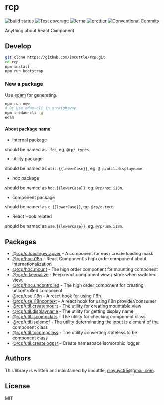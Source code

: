 # rcp

[![build status](https://img.shields.io/travis/imcuttle/rcp/master.svg?style=flat-square)](https://travis-ci.org/imcuttle/rcp)
[![Test coverage](https://img.shields.io/codecov/c/github/imcuttle/rcp.svg?style=flat-square)](https://codecov.io/github/imcuttle/rcp?branch=master)
[![lerna](https://img.shields.io/badge/maintained%20with-lerna-cc00ff.svg)](https://lernajs.io/)
[![prettier](https://img.shields.io/badge/code_style-prettier-ff69b4.svg?style=flat-square)](https://prettier.io/)
[![Conventional Commits](https://img.shields.io/badge/Conventional%20Commits-1.0.0-yellow.svg)](https://conventionalcommits.org)

Anything about React Component

## Develop

```bash
git clone https://github.com/imcuttle/rcp.git
cd rcp
npm install
npm run bootstrap
```

### New a package

Use [edam](https://github.com/imcuttle/edam) for generating.

```bash
npm run new
# Or use edam-cli in straightway
npm i edam-cli -g
edam
```

#### About package name

- internal package

should be named as `_foo`, eg. `@rp/_types`.

- utility package

should be named as `util.{{lowerCase}}`, eg. `@rp/util.displayname`.

- hoc package

should be named as `hoc.{{lowerCase}}`, eg. `@rp/hoc.i18n`.

- component package

should be named as `c.{{lowerCase}}`, eg. `@rp/c.text`.

- React Hook related

should be named as `use.{{lowerCase}}`, eg. `@rp/use.i18n`.

## Packages

- [@rcp/c.loadingwrapper](packages/c.loadingwrapper) - A component for easy create loading mask  
- [@rcp/hoc.i18n](packages/hoc.i18n) - React Component's high order component about internationalization  
- [@rcp/hoc.mount](packages/hoc.mount) - The high order component for mounting component  
- [@rcp/c.keepalive](packages/c.keepalive) - Keep react component view / store when switched view.  
- [@rcp/hoc.uncontrolled](packages/hoc.uncontrolled) - The high order component for creating uncontrolled component  
- [@rcp/use.i18n](packages/use.i18n) - A react hook for using i18n  
- [@rcp/use.i18ncontext](packages/use.i18ncontext) - A react hook for using i18n provider/consumer  
- [@rcp/util.createmount](packages/util.createmount) - The utility for creating mountable view  
- [@rcp/util.displayname](packages/util.displayname) - The utility for getting display name  
- [@rcp/util.iscompclass](packages/util.iscompclass) - The utility for checking component class  
- [@rcp/util.iselemof](packages/util.iselemof) - The utility determinating the input is element of the component class  
- [@rcp/util.tocompclass](packages/util.tocompclass) - The utility converting stateless to be component class  
- [@rcp/util.createlogger](packages/util.createlogger) - Create namespace isomorphic logger  


## Authors

This library is written and maintained by imcuttle, [moyuyc95@gmail.com](mailto:moyuyc95@gmail.com).

## License

MIT
